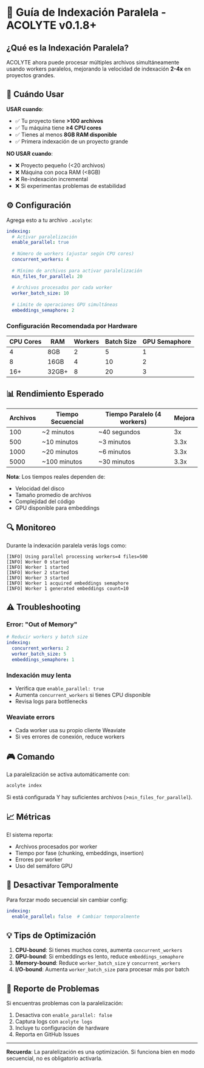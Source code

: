 # 🚀 Guía de Indexación Paralela - ACOLYTE v0.1.8+

## ¿Qué es la Indexación Paralela?

ACOLYTE ahora puede procesar múltiples archivos simultáneamente usando workers paralelos, mejorando la velocidad de indexación **2-4x** en proyectos grandes.

## 🎯 Cuándo Usar

**USAR cuando**:
- ✅ Tu proyecto tiene **>100 archivos**
- ✅ Tu máquina tiene **≥4 CPU cores**
- ✅ Tienes al menos **8GB RAM disponible**
- ✅ Primera indexación de un proyecto grande

**NO USAR cuando**:
- ❌ Proyecto pequeño (<20 archivos)
- ❌ Máquina con poca RAM (<8GB)
- ❌ Re-indexación incremental
- ❌ Si experimentas problemas de estabilidad

## ⚙️ Configuración

Agrega esto a tu archivo `.acolyte`:

```yaml
indexing:
  # Activar paralelización
  enable_parallel: true
  
  # Número de workers (ajustar según CPU cores)
  concurrent_workers: 4
  
  # Mínimo de archivos para activar paralelización
  min_files_for_parallel: 20
  
  # Archivos procesados por cada worker
  worker_batch_size: 10
  
  # Límite de operaciones GPU simultáneas
  embeddings_semaphore: 2
```

### Configuración Recomendada por Hardware

| CPU Cores | RAM   | Workers | Batch Size | GPU Semaphore |
|-----------|-------|---------|------------|---------------|
| 4         | 8GB   | 2       | 5          | 1             |
| 8         | 16GB  | 4       | 10         | 2             |
| 16+       | 32GB+ | 8       | 20         | 3             |

## 📊 Rendimiento Esperado

| Archivos | Tiempo Secuencial | Tiempo Paralelo (4 workers) | Mejora |
|----------|-------------------|----------------------------|--------|
| 100      | ~2 minutos        | ~40 segundos               | 3x     |
| 500      | ~10 minutos       | ~3 minutos                 | 3.3x   |
| 1000     | ~20 minutos       | ~6 minutos                 | 3.3x   |
| 5000     | ~100 minutos      | ~30 minutos                | 3.3x   |

**Nota**: Los tiempos reales dependen de:
- Velocidad del disco
- Tamaño promedio de archivos
- Complejidad del código
- GPU disponible para embeddings

## 🔍 Monitoreo

Durante la indexación paralela verás logs como:

```
[INFO] Using parallel processing workers=4 files=500
[INFO] Worker 0 started
[INFO] Worker 1 started
[INFO] Worker 2 started
[INFO] Worker 3 started
[INFO] Worker 1 acquired embeddings semaphore
[INFO] Worker 1 generated embeddings count=10
```

## ⚠️ Troubleshooting

### Error: "Out of Memory"
```yaml
# Reducir workers y batch size
indexing:
  concurrent_workers: 2
  worker_batch_size: 5
  embeddings_semaphore: 1
```

### Indexación muy lenta
- Verifica que `enable_parallel: true`
- Aumenta `concurrent_workers` si tienes CPU disponible
- Revisa logs para bottlenecks

### Weaviate errors
- Cada worker usa su propio cliente Weaviate
- Si ves errores de conexión, reduce workers

## 🎮 Comando

La paralelización se activa automáticamente con:
```bash
acolyte index
```

Si está configurada Y hay suficientes archivos (>`min_files_for_parallel`).

## 📈 Métricas

El sistema reporta:
- Archivos procesados por worker
- Tiempo por fase (chunking, embeddings, insertion)
- Errores por worker
- Uso del semáforo GPU

## 🔄 Desactivar Temporalmente

Para forzar modo secuencial sin cambiar config:
```yaml
indexing:
  enable_parallel: false  # Cambiar temporalmente
```

## 💡 Tips de Optimización

1. **CPU-bound**: Si tienes muchos cores, aumenta `concurrent_workers`
2. **GPU-bound**: Si embeddings es lento, reduce `embeddings_semaphore`
3. **Memory-bound**: Reduce `worker_batch_size` y `concurrent_workers`
4. **I/O-bound**: Aumenta `worker_batch_size` para procesar más por batch

## 🐛 Reporte de Problemas

Si encuentras problemas con la paralelización:
1. Desactiva con `enable_parallel: false`
2. Captura logs con `acolyte logs`
3. Incluye tu configuración de hardware
4. Reporta en GitHub Issues

---

**Recuerda**: La paralelización es una optimización. Si funciona bien en modo secuencial, no es obligatorio activarla.
